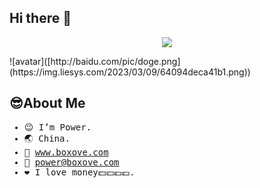 
## Hi there 👋 
<p align="center"><img src="https://img.liesys.com/2023/03/09/64094deca41b1.png"></p>
![avatar]([http://baidu.com/pic/doge.png](https://img.liesys.com/2023/03/09/64094deca41b1.png))

## 😎About Me
<samp>

- 😉 I’m Power.
- 🌏 China.
- 🔗 www.boxove.com
- 📧 power@boxove.com
- ❤️ I love money💵💴💶💷.

</samp>
